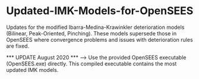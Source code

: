 # Updated-IMK-Models-for-OpenSEES
Updates for the modified Ibarra-Medina-Krawinkler deterioration models (Bilinear, Peak-Oriented, Pinching). These models supersede those in OpenSEES where convergence problems and issues with deterioration rules are fixed.

*** UPDATE August 2020 ***
--> Use the provided OpenSEES executable (OpenSEES.exe) directly. This compiled executable contains the most updated IMK models.
